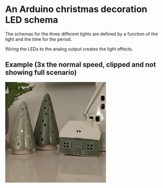 # An Arduino christmas decoration LED schema

The schemas for the three different lights are defined by a function of the light and the time for the period.

Wiring the LEDs to the analog output creates the light effects.

## Example (3x the normal speed, clipped and not showing full scenario)

![Animation example of implementation](./sample.gif)
